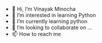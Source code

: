 - 👋 Hi, I’m Vinayak Minocha
- 👀 I’m interested in learning Python
- 🌱 I’m currently learning python
- 💞️ I’m looking to collaborate on ...
- 📫 How to reach me 

<!---
VinayakMinocha/VinayakMinocha is a ✨ special ✨ repository because its `README.md` (this file) appears on your GitHub profile.
You can click the Preview link to take a look at your changes.
--->
